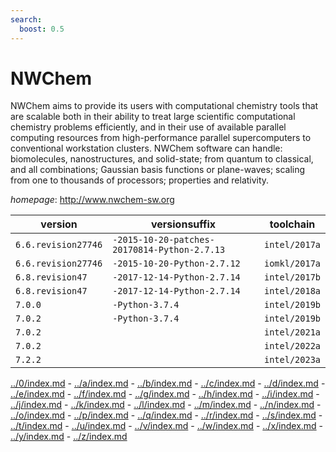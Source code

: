 ```yaml
---
search:
  boost: 0.5
---
```

# NWChem

NWChem aims to provide its users with computational chemistry tools that are scalable both in  their ability to treat large scientific computational chemistry problems efficiently, and in their use of available  parallel computing resources from high-performance parallel supercomputers to conventional workstation clusters.  NWChem software can handle: biomolecules, nanostructures, and solid-state; from quantum to classical, and all  combinations; Gaussian basis functions or plane-waves; scaling from one to thousands of processors; properties  and relativity.

*homepage*: <http://www.nwchem-sw.org>

version | versionsuffix | toolchain
--------|---------------|----------
``6.6.revision27746`` | ``-2015-10-20-patches-20170814-Python-2.7.13`` | ``intel/2017a``
``6.6.revision27746`` | ``-2015-10-20-Python-2.7.12`` | ``iomkl/2017a``
``6.8.revision47`` | ``-2017-12-14-Python-2.7.14`` | ``intel/2017b``
``6.8.revision47`` | ``-2017-12-14-Python-2.7.14`` | ``intel/2018a``
``7.0.0`` | ``-Python-3.7.4`` | ``intel/2019b``
``7.0.2`` | ``-Python-3.7.4`` | ``intel/2019b``
``7.0.2`` |  | ``intel/2021a``
``7.0.2`` |  | ``intel/2022a``
``7.2.2`` |  | ``intel/2023a``

[../0/index.md](0) - [../a/index.md](a) - [../b/index.md](b) - [../c/index.md](c) - [../d/index.md](d) - [../e/index.md](e) - [../f/index.md](f) - [../g/index.md](g) - [../h/index.md](h) - [../i/index.md](i) - [../j/index.md](j) - [../k/index.md](k) - [../l/index.md](l) - [../m/index.md](m) - [../n/index.md](n) - [../o/index.md](o) - [../p/index.md](p) - [../q/index.md](q) - [../r/index.md](r) - [../s/index.md](s) - [../t/index.md](t) - [../u/index.md](u) - [../v/index.md](v) - [../w/index.md](w) - [../x/index.md](x) - [../y/index.md](y) - [../z/index.md](z)

